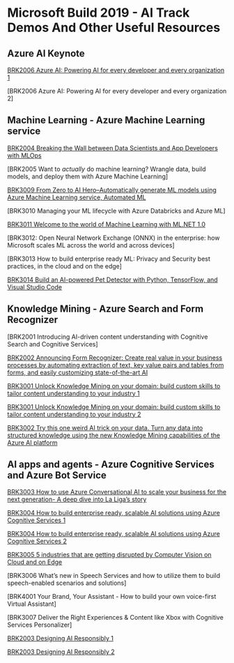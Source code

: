 # Microsoft Build 2019 - AI Track Demos And Other Useful Resources

## Azure AI Keynote

[BRK2006 Azure AI: Powering AI for every developer and every organization 1](https://github.com/trojenguri/LaligaBot)

[BRK2006 Azure AI: Powering AI for every developer and every organization 2]

## Machine Learning - Azure Machine Learning service

[BRK2004 Breaking the Wall between Data Scientists and App Developers with MLOps](https://github.com/Microsoft/MLOps)

[BRK2005 Want to *actually* do machine learning? Wrangle data, build models, and deploy them with Azure Machine Learning]

[BRK3009 From Zero to AI Hero–Automatically generate ML models using Azure Machine Learning service, Automated ML](https://notebooks.azure.com/frlazzeri/projects/automatedml-ms-build)

[BRK3010 Managing your ML lifecycle with Azure Databricks and Azure ML]

[BRK3011 Welcome to the world of Machine Learning with ML.NET 1.0](https://github.com/dotnet/machinelearning-samples)

[BRK3012: Open Neural Network Exchange (ONNX) in the enterprise: how Microsoft scales ML across the world and across devices]

[BRK3013 How to build enterprise ready ML: Privacy and Security best practices, in the cloud and on the edge]

[BRK3014 Build an AI-powered Pet Detector with Python, TensorFlow, and Visual Studio Code](https://github.com/Microsoft/connect-petdetector)

## Knowledge Mining - Azure Search and Form Recognizer

[BRK2001 Introducing AI-driven content understanding with Cognitive Search and Cognitive Services]

[BRK2002 Announcing Form Recognizer: Create real value in your business processes by automating extraction of text, key value pairs and tables from forms, and easily customizing state-of-the-art AI](https://formdemoux.azurewebsites.net/)

[BRK3001 Unlock Knowledge Mining on your domain: build custom skills to tailor content understanding to your industry 1](http://aka.ms/KmSolutions)

[BRK3001 Unlock Knowledge Mining on your domain: build custom skills to tailor content understanding to your industry 2](https://aka.ms/seazcs)

[BRK3002 Try this one weird AI trick on your data.  Turn any data into structured knowledge using the new Knowledge Mining capabilities of the Azure AI platform](http://aka.ms/build2019kmdemo)


## AI apps and agents - Azure Cognitive Services and Azure Bot Service 

[BRK3003 How to use Azure Conversational AI to scale your business for the next generation- A deep dive into La Liga’s story](https://github.com/trojenguri/LaligaBot)

[BRK3004 How to build enterprise ready, scalable AI solutions using Azure Cognitive Services 1](https://github.com/Azure/mmlspark)

[BRK3004 How to build enterprise ready, scalable AI solutions using Azure Cognitive Services 2](https://github.com/Microsoft/Cognitive-Samples-IntelligentKiosk)

[BRK3005 5 industries that are getting disrupted by Computer Vision on Cloud and on Edge](https://github.com/CarlosP-MS/Cognitive-Services-Vision-Solution-Templates)

[BRK3006 What’s new in Speech Services and how to utilize them to build speech-enabled scenarios and solutions]

[BRK4001 Your Brand, Your Assistant - How to build your own voice-first Virtual Assistant]

[BRK3007 Deliver the Right Experiences & Content like Xbox with Cognitive Services Personalizer]

[BRK2003 Designing AI Responsibly 1](https://github.com/microsoft/interpret)

[BRK2003 Designing AI Responsibly 2](https://github.com/microsoft/seal-demo)
